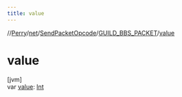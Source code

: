 ```yaml
---
title: value
---
```

//[Perry](../../../../index.html)/[net](../../index.html)/[SendPacketOpcode](../index.html)/[GUILD_BBS_PACKET](index.html)/[value](value.html)



# value



[jvm]\
var [value](value.html): [Int](https://kotlinlang.org/api/latest/jvm/stdlib/kotlin/-int/index.html)




